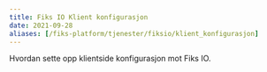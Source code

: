 ```yaml
---
title: Fiks IO Klient konfigurasjon
date: 2021-09-28
aliases: [/fiks-platform/tjenester/fiksio/klient_konfigurasjon]
---
```


Hvordan sette opp klientside konfigurasjon mot Fiks IO. 


